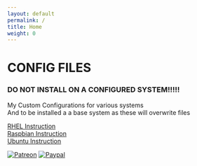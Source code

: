 ```yaml
---
layout: default
permalink: /
title: Home
weight: 0
---
```


# CONFIG FILES  

### DO NOT INSTALL ON A CONFIGURED SYSTEM!!!!!

My Custom Configurations for various systems  
And to be installed a a base system as these will overwrite files  

[RHEL Instruction](https://github.com/casjay-base/centos/tree/master/README.md)  
[Raspbian Instruction](https://github.com/casjay-base/raspbian/tree/master/README.md)  
[Ubuntu Instruction](https://github.com/casjay-base/ubuntu/tree/master/README.md)

[![Patreon](https://img.shields.io/badge/patreon-donate-orange.svg)](https://www.patreon.com/casjay)
[![Paypal](https://img.shields.io/badge/Donate-PayPal-green.svg)](https://www.paypal.me/casjaysdev)
